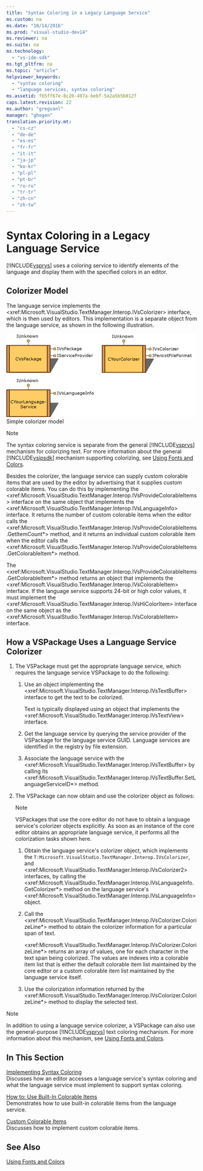 ```yaml
---
title: "Syntax Coloring in a Legacy Language Service"
ms.custom: na
ms.date: "10/14/2016"
ms.prod: "visual-studio-dev14"
ms.reviewer: na
ms.suite: na
ms.technology: 
  - "vs-ide-sdk"
ms.tgt_pltfrm: na
ms.topic: "article"
helpviewer_keywords: 
  - "syntax coloring"
  - "language services, syntax coloring"
ms.assetid: f65ff67e-8c20-497a-bebf-5e2a5b5b012f
caps.latest.revision: 22
ms.author: "gregvanl"
manager: "ghogen"
translation.priority.mt: 
  - "cs-cz"
  - "de-de"
  - "es-es"
  - "fr-fr"
  - "it-it"
  - "ja-jp"
  - "ko-kr"
  - "pl-pl"
  - "pt-br"
  - "ru-ru"
  - "tr-tr"
  - "zh-cn"
  - "zh-tw"
---
```

# Syntax Coloring in a Legacy Language Service
[!INCLUDE[vsprvs](../codequality/includes/vsprvs_md.md)] uses a coloring service to identify elements of the language and display them with the specified colors in an editor.  
  
## Colorizer Model  
 The language service implements the \<xref:Microsoft.VisualStudio.TextManager.Interop.IVsColorizer> interface, which is then used by editors. This implementation is a separate object from the language service, as shown in the following illustration.  
  
 ![SVC Colorizer graphic](../extensibility/media/figlgsvccolorizer.gif "FigLgSvcColorizer")  
Simple colorizer model  
  
> [!NOTE]
>  The syntax coloring service is separate from the general [!INCLUDE[vsprvs](../codequality/includes/vsprvs_md.md)] mechanism for colorizing text. For more information about the general [!INCLUDE[vsipsdk](../extensibility/includes/vsipsdk_md.md)] mechanism supporting colorizing, see [Using Fonts and Colors](../extensibility/using-fonts-and-colors.md).  
  
 Besides the colorizer, the language service can supply custom colorable items that are used by the editor by advertising that it supplies custom colorable items. You can do this by implementing the \<xref:Microsoft.VisualStudio.TextManager.Interop.IVsProvideColorableItems> interface on the same object that implements the \<xref:Microsoft.VisualStudio.TextManager.Interop.IVsLanguageInfo> interface. It returns the number of custom colorable items when the editor calls the \<xref:Microsoft.VisualStudio.TextManager.Interop.IVsProvideColorableItems.GetItemCount*> method, and it returns an individual custom colorable item when the editor calls the \<xref:Microsoft.VisualStudio.TextManager.Interop.IVsProvideColorableItems.GetColorableItem*> method.  
  
 The \<xref:Microsoft.VisualStudio.TextManager.Interop.IVsProvideColorableItems.GetColorableItem*> method returns an object that implements the \<xref:Microsoft.VisualStudio.TextManager.Interop.IVsColorableItem> interface. If the language service supports 24-bit or high color values, it must implement the \<xref:Microsoft.VisualStudio.TextManager.Interop.IVsHiColorItem> interface on the same object as the \<xref:Microsoft.VisualStudio.TextManager.Interop.IVsColorableItem> interface.  
  
## How a VSPackage Uses a Language Service Colorizer  
  
1.  The VSPackage must get the appropriate language service, which requires the language service VSPackage to do the following:  
  
    1.  Use an object implementing the \<xref:Microsoft.VisualStudio.TextManager.Interop.IVsTextBuffer> interface to get the text to be colorized.  
  
         Text is typically displayed using an object that implements the \<xref:Microsoft.VisualStudio.TextManager.Interop.IVsTextView> interface.  
  
    2.  Get the language service by querying the service provider of the VSPackage for the language service GUID. Language services are identified in the registry by file extension.  
  
    3.  Associate the language service with the \<xref:Microsoft.VisualStudio.TextManager.Interop.IVsTextBuffer> by calling its \<xref:Microsoft.VisualStudio.TextManager.Interop.IVsTextBuffer.SetLanguageServiceID*> method.  
  
2.  The VSPackage can now obtain and use the colorizer object as follows:  
  
    > [!NOTE]
    >  VSPackages that use the core editor do not have to obtain a language service's colorizer objects explicitly. As soon as an instance of the core editor obtains an appropriate language service, it performs all the colorization tasks shown here.  
  
    1.  Obtain the language service's colorizer object, which implements the `T:Microsoft.VisualStudio.TextManager.Interop.IVsColorizer`, and \<xref:Microsoft.VisualStudio.TextManager.Interop.IVsColorizer2> interfaces, by calling the \<xref:Microsoft.VisualStudio.TextManager.Interop.IVsLanguageInfo.GetColorizer*> method on the language service's \<xref:Microsoft.VisualStudio.TextManager.Interop.IVsLanguageInfo> object.  
  
    2.  Call the \<xref:Microsoft.VisualStudio.TextManager.Interop.IVsColorizer.ColorizeLine*> method to obtain the colorizer information for a particular span of text.  
  
         \<xref:Microsoft.VisualStudio.TextManager.Interop.IVsColorizer.ColorizeLine*> returns an array of values, one for each character in the text span being colorized. The values are indexes into a colorable item list that is either the default colorable item list maintained by the core editor or a custom colorable item list maintained by the language service itself.  
  
    3.  Use the colorization information returned by the \<xref:Microsoft.VisualStudio.TextManager.Interop.IVsColorizer.ColorizeLine*> method to display the selected text.  
  
> [!NOTE]
>  In addition to using a language service colorizer, a VSPackage can also use the general-purpose [!INCLUDE[vsprvs](../codequality/includes/vsprvs_md.md)] text coloring mechanism. For more information about this mechanism, see [Using Fonts and Colors](../extensibility/using-fonts-and-colors.md).  
  
## In This Section  
 [Implementing Syntax Coloring](../extensibility/implementing-syntax-coloring.md)  
 Discusses how an editor accesses a language service's syntax coloring and what the language service must implement to support syntax coloring.  
  
 [How to: Use Built-In Colorable Items](../extensibility/how-to--use-built-in-colorable-items.md)  
 Demonstrates how to use built-in colorable items from the language service.  
  
 [Custom Colorable Items](../extensibility/custom-colorable-items.md)  
 Discusses how to implement custom colorable items.  
  
## See Also  
 [Using Fonts and Colors](../extensibility/using-fonts-and-colors.md)